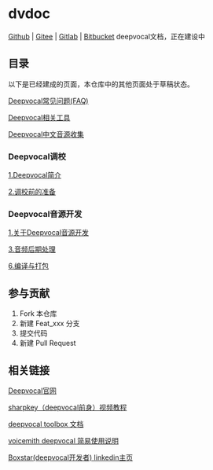 # dvdoc
[Github](https://github.com/oxygen-dioxide/dvdoc) |
[Gitee](https://gitee.com/oxygendioxide/dvdoc) |
[Gitlab](https://gitlab.com/oxygen-dioxide/dvdoc) |
[Bitbucket](https://bitbucket.org/oxygendioxide/dvdoc) 
deepvocal文档，正在建设中

## 目录
以下是已经建成的页面，本仓库中的其他页面处于草稿状态。

[Deepvocal常见问题(FAQ)](./faq.md)

[Deepvocal相关工具](./tools.md)

[Deepvocal中文音源收集](./singers.md)

### Deepvocal调校
[1.Deepvocal简介](./deepvocal/1_description.md)

[2.调校前的准备](./deepvocal/2_preparation.md)

### Deepvocal音源开发
[1.关于Deepvocal音源开发](./deepvocaltoolbox/1_about.md)

[3.音频后期处理](./deepvocaltoolbox/3_post_processing.md)

[6.编译与打包](./deepvocaltoolbox/6_compiling_and_packing.md)

## 参与贡献
1.  Fork 本仓库
2.  新建 Feat_xxx 分支
3.  提交代码
4.  新建 Pull Request

## 相关链接
[Deepvocal官网](https://www.deep-vocal.com/)

[sharpkey（deepvocal前身）视频教程](https://www.bilibili.com/video/BV1Us411r7u5)

[deepvocal toolbox 文档](https://share.weiyun.com/5snXMol)

[voicemith deepvocal 简易使用说明](https://share.weiyun.com/Y3FPamjv)

[Boxstar(deepvocal开发者) linkedin主页](https://cn.linkedin.com/in/%E6%98%9F-%E4%BD%95-24815b18a)